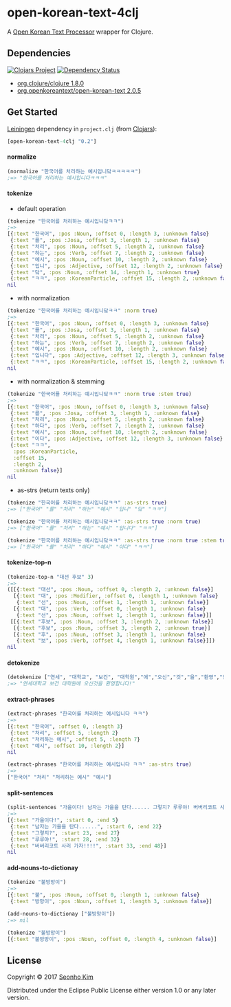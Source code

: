 # open-korean-text-4clj

A [Open Korean Text Processor](https://github.com/open-korean-text/open-korean-text) wrapper for Clojure. 


## Dependencies

[![Clojars Project](https://img.shields.io/clojars/v/open-korean-text-4clj.svg)](https://clojars.org/open-korean-text-4clj)
[![Dependency Status](https://www.versioneye.com/user/projects/59675517368b08000ebac2d0/badge.svg?style=flat-square)](https://www.versioneye.com/user/projects/59675517368b08000ebac2d0)
	
* [org.clojure/clojure 1.8.0](https://github.com/clojure/clojure/releases/tag/clojure-1.8.0)
* [org.openkoreantext/open-korean-text 2.0.5](https://github.com/open-korean-text/open-korean-text/releases/tag/open-korean-text-2.0.5)


## Get Started

[Leiningen](https://leiningen.org) dependency in `project.clj` (from [Clojars](https://clojars.org/open-korean-text-4clj)): 

```clojure
[open-korean-text-4clj "0.2"]

```

#### normalize

```clojure
(normalize "한국어를 처리하는 예시입니닼ㅋㅋㅋㅋㅋ")
;=> "한국어를 처리하는 예시입니다ㅋㅋㅋ"
```

#### tokenize

* default operation
```clojure
(tokenize "한국어를 처리하는 예시입니닼ㅋㅋ")
;=> 
[{:text "한국어", :pos :Noun, :offset 0, :length 3, :unknown false}
 {:text "를", :pos :Josa, :offset 3, :length 1, :unknown false}
 {:text "처리", :pos :Noun, :offset 5, :length 2, :unknown false}
 {:text "하는", :pos :Verb, :offset 7, :length 2, :unknown false}
 {:text "예시", :pos :Noun, :offset 10, :length 2, :unknown false}
 {:text "입니", :pos :Adjective, :offset 12, :length 2, :unknown false}
 {:text "닼", :pos :Noun, :offset 14, :length 1, :unknown true}
 {:text "ㅋㅋ", :pos :KoreanParticle, :offset 15, :length 2, :unknown false}]
nil
```

* with normalization
```clojure
(tokenize "한국어를 처리하는 예시입니닼ㅋㅋ" :norm true)
;=>
[{:text "한국어", :pos :Noun, :offset 0, :length 3, :unknown false}
 {:text "를", :pos :Josa, :offset 3, :length 1, :unknown false}
 {:text "처리", :pos :Noun, :offset 5, :length 2, :unknown false}
 {:text "하는", :pos :Verb, :offset 7, :length 2, :unknown false}
 {:text "예시", :pos :Noun, :offset 10, :length 2, :unknown false}
 {:text "입니다", :pos :Adjective, :offset 12, :length 3, :unknown false}
 {:text "ㅋㅋ", :pos :KoreanParticle, :offset 15, :length 2, :unknown false}]
nil
```

* with normalization & stemming
```clojure
(tokenize "한국어를 처리하는 예시입니닼ㅋㅋ" :norm true :stem true)
;=> 
[{:text "한국어", :pos :Noun, :offset 0, :length 3, :unknown false}
 {:text "를", :pos :Josa, :offset 3, :length 1, :unknown false}
 {:text "처리", :pos :Noun, :offset 5, :length 2, :unknown false}
 {:text "하다", :pos :Verb, :offset 7, :length 2, :unknown false}
 {:text "예시", :pos :Noun, :offset 10, :length 2, :unknown false}
 {:text "이다", :pos :Adjective, :offset 12, :length 3, :unknown false}
 {:text "ㅋㅋ",
  :pos :KoreanParticle,
  :offset 15,
  :length 2,
  :unknown false}]
nil
```

* as-strs (return texts only)
```clojure
(tokenize "한국어를 처리하는 예시입니닼ㅋㅋ" :as-strs true)
;=> ["한국어" "를" "처리" "하는" "예시" "입니" "닼" "ㅋㅋ"]

(tokenize "한국어를 처리하는 예시입니닼ㅋㅋ" :as-strs true :norm true)
;=> ["한국어" "를" "처리" "하는" "예시" "입니다" "ㅋㅋ"]

(tokenize "한국어를 처리하는 예시입니닼ㅋㅋ" :as-strs true :norm true :stem true)
;=> ["한국어" "를" "처리" "하다" "예시" "이다" "ㅋㅋ"]
```

#### tokenize-top-n
```clojure
(tokenize-top-n "대선 후보" 3)
;=> 
([[{:text "대선", :pos :Noun, :offset 0, :length 2, :unknown false}]
  [{:text "대", :pos :Modifier, :offset 0, :length 1, :unknown false}
   {:text "선", :pos :Noun, :offset 1, :length 1, :unknown false}]
  [{:text "대", :pos :Verb, :offset 0, :length 1, :unknown false}
   {:text "선", :pos :Noun, :offset 1, :length 1, :unknown false}]]
 [[{:text "후보", :pos :Noun, :offset 3, :length 2, :unknown false}]
  [{:text "후보", :pos :Noun, :offset 3, :length 2, :unknown true}]
  [{:text "후", :pos :Noun, :offset 3, :length 1, :unknown false}
   {:text "보", :pos :Verb, :offset 4, :length 1, :unknown false}]])
nil
```

#### detokenize
```clojure
(detokenize ["연세", "대학교", "보건", "대학원","에","오신","것","을","환영","합니다", "!"])
;=> "연세대학교 보건 대학원에 오신것을 환영합니다!"
```

#### extract-phrases
```clojure
(extract-phrases "한국어를 처리하는 예시입니다 ㅋㅋ")
;=> 
[{:text "한국어", :offset 0, :length 3}
 {:text "처리", :offset 5, :length 2}
 {:text "처리하는 예시", :offset 5, :length 7}
 {:text "예시", :offset 10, :length 2}]
nil

(extract-phrases "한국어를 처리하는 예시입니다 ㅋㅋ" :as-strs true)
;=> 
["한국어" "처리" "처리하는 예시" "예시"]
```

#### split-sentences
```clojure
(split-sentences "가을이다! 남자는 가을을 탄다...... 그렇지? 루루야! 버버리코트 사러 가자!!!!")
;=> 
[{:text "가을이다!", :start 0, :end 5}
 {:text "남자는 가을을 탄다......", :start 6, :end 22}
 {:text "그렇지?", :start 23, :end 27}
 {:text "루루야!", :start 28, :end 32}
 {:text "버버리코트 사러 가자!!!!", :start 33, :end 48}]
nil
```

#### add-nouns-to-dictionay
```clojure
(tokenize "불방망이")
;=> 
[{:text "불", :pos :Noun, :offset 0, :length 1, :unknown false} 
 {:text "방망이", :pos :Noun, :offset 1, :length 3, :unknown false}]

(add-nouns-to-dictionay ["불방망이"])
;=> nil

(tokenize "불방망이")
[{:text "불방망이", :pos :Noun, :offset 0, :length 4, :unknown false}]
```


## License

Copyright © 2017 [Seonho Kim](http://seonho.kim)

Distributed under the Eclipse Public License either version 1.0 or any later version.
